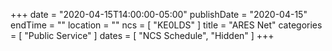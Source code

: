 +++
date = "2020-04-15T14:00:00-05:00"
publishDate = "2020-04-15"
endTime = ""
location = ""
ncs = [ "KE0LDS" ]
title = "ARES Net"
categories = [ "Public Service" ]
dates = [ "NCS Schedule", "Hidden" ]
+++
